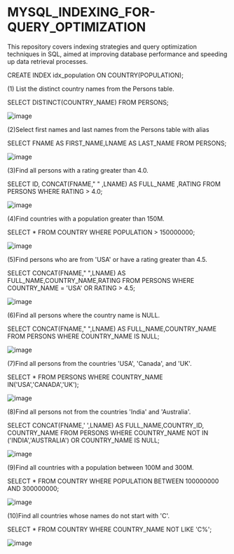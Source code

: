 # MYSQL_INDEXING_FOR-QUERY_OPTIMIZATION
This repository covers indexing strategies and query optimization techniques in SQL, aimed at improving database performance and speeding up data retrieval processes.

CREATE INDEX idx_population ON COUNTRY(POPULATION);

(1) List the distinct country names from the Persons table.

SELECT DISTINCT(COUNTRY_NAME) FROM PERSONS;

![image](https://github.com/user-attachments/assets/3817ff21-7425-4af1-b806-9f08fb18a792)

(2)Select first names and last names from the Persons table with alias

SELECT FNAME AS FIRST_NAME,LNAME AS LAST_NAME FROM PERSONS;

![image](https://github.com/user-attachments/assets/35e34cc4-23b0-4201-8f50-813286998492)

(3)Find all persons with a rating greater than 4.0.

SELECT ID, CONCAT(FNAME," " ,LNAME) AS FULL_NAME ,RATING FROM PERSONS WHERE RATING > 4.0;

![image](https://github.com/user-attachments/assets/d3c9ef54-fdb2-4b3e-9b34-ce5b37a659df)

(4)Find countries with a population greater than 150M.

SELECT * FROM COUNTRY WHERE POPULATION > 150000000;

![image](https://github.com/user-attachments/assets/5732eb72-0152-4d97-90bc-7167ad6b2bd3)

(5)Find persons who are from 'USA' or have a rating greater than 4.5. 

SELECT CONCAT(FNAME," ",LNAME) AS FULL_NAME,COUNTRY_NAME,RATING FROM PERSONS WHERE COUNTRY_NAME = 'USA' OR RATING > 4.5;

![image](https://github.com/user-attachments/assets/e2903c0f-9251-4698-895e-77145093a6e5)

(6)Find all persons where the country name is NULL. 

SELECT CONCAT(FNAME," ",LNAME) AS FULL_NAME,COUNTRY_NAME FROM PERSONS WHERE COUNTRY_NAME IS NULL;

![image](https://github.com/user-attachments/assets/5de2fd97-4764-4fd1-a53b-102098d5520f)

(7)Find all persons from the countries 'USA', 'Canada', and 'UK'.

SELECT * FROM PERSONS WHERE COUNTRY_NAME IN('USA','CANADA','UK');

![image](https://github.com/user-attachments/assets/e790eb80-5189-449e-8041-643619f90ccc)

(8)Find all persons not from the countries 'India' and 'Australia'. 

SELECT CONCAT(FNAME,' ',LNAME) AS FULL_NAME,COUNTRY_ID, COUNTRY_NAME FROM PERSONS 
		WHERE COUNTRY_NAME NOT IN ('INDIA','AUSTRALIA') OR COUNTRY_NAME IS NULL;

![image](https://github.com/user-attachments/assets/c751f34e-98df-4685-8f7d-5b55013536db)

(9)Find all countries with a population between 100M and 300M. 

SELECT * FROM COUNTRY WHERE POPULATION BETWEEN 100000000 AND 300000000;

![image](https://github.com/user-attachments/assets/5b61b0aa-1e32-4003-9716-622e6c381a4c)

(10)Find all countries whose names do not start with 'C'.

SELECT * FROM COUNTRY WHERE COUNTRY_NAME NOT LIKE 'C%';

![image](https://github.com/user-attachments/assets/98757869-5802-4e71-a029-009a0ea267e3)

